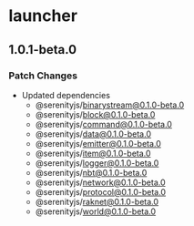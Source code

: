 # launcher

## 1.0.1-beta.0

### Patch Changes

- Updated dependencies
  - @serenityjs/binarystream@0.1.0-beta.0
  - @serenityjs/block@0.1.0-beta.0
  - @serenityjs/command@0.1.0-beta.0
  - @serenityjs/data@0.1.0-beta.0
  - @serenityjs/emitter@0.1.0-beta.0
  - @serenityjs/item@0.1.0-beta.0
  - @serenityjs/logger@0.1.0-beta.0
  - @serenityjs/nbt@0.1.0-beta.0
  - @serenityjs/network@0.1.0-beta.0
  - @serenityjs/protocol@0.1.0-beta.0
  - @serenityjs/raknet@0.1.0-beta.0
  - @serenityjs/world@0.1.0-beta.0
